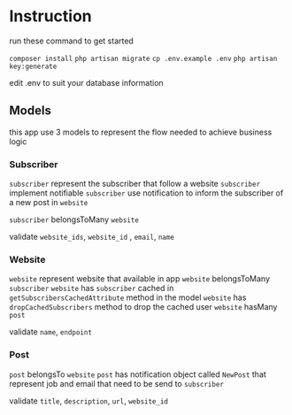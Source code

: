 # Instruction

run these command to get started

`composer install`
`php artisan migrate`
`cp .env.example .env`
`php artisan key:generate`

edit .env to suit your database information


## Models

this app use 3 models to represent the flow needed to achieve business logic 

### Subscriber

`subscriber` represent the subscriber that follow a website
`subscriber` implement notifiable
`subscriber` use notification to inform the subscriber of a new post in `website`

`subscriber` belongsToMany `website`

validate `website_ids`, `website_id` , `email`, `name`

### Website 

`website` represent website that available in app
`website` belongsToMany `subscriber`
`website` has `subscriber` cached in  `getSubscribersCachedAttribute` method in the model
`website` has `dropCachedSubscribers` method to drop the cached user
`website` hasMany `post`

validate `name`, `endpoint`

### Post

`post` belongsTo `website`
`post` has notification object called `NewPost` that represent job and email that need to be send to `subscriber`

validate `title`, `description`, `url`, `website_id`